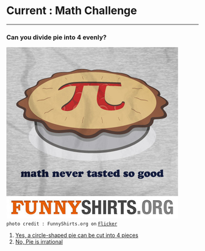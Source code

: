 # Current : Math Challenge
---

### Can you divide pie into 4 evenly?  
![pie](../images/pie.jpg)  
`photo credit : FunnyShirts.org on` [`Flicker`](https://www.flickr.com/photos/funnyshirts/5435754441) 

1. [Yes, a circle-shaped pie can be cut into 4 pieces](grad-blue.md)   
2. [No, Pie is irrational](grad-green.md)
